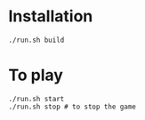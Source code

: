 # Installation

```
./run.sh build
```

# To play
```
./run.sh start
./run.sh stop # to stop the game
```
